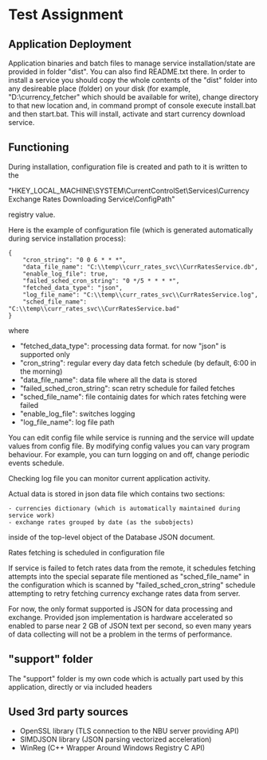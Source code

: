 # Test Assignment

## Application Deployment
Application binaries and batch files to manage service installation/state are provided in  folder "dist". You can also find README.txt there.
In order to install a service you should copy the whole contents of the "dist" folder into any desireable place (folder) on your disk (for example, "D:\currency_fetcher" which should be available for write), change directory to that new location and, in command prompt of console execute install.bat and then start.bat. This will install, activate and start currency download service.

## Functioning
During installation, configuration file is created and path to it is written
to the

"HKEY_LOCAL_MACHINE\SYSTEM\CurrentControlSet\Services\Currency Exchange Rates Downloading Service\ConfigPath"

registry value.

Here is the example of configuration file (which is generated automatically during service installation process):

```
{
    "cron_string": "0 0 6 * * *",
    "data_file_name": "C:\\temp\\curr_rates_svc\\CurrRatesService.db",
    "enable_log_file": true,
    "failed_sched_cron_string": "0 */5 * * * *",
    "fetched_data_type": "json",
    "log_file_name": "C:\\temp\\curr_rates_svc\\CurrRatesService.log",
    "sched_file_name": "C:\\temp\\curr_rates_svc\\CurrRatesService.bad"
}
```

where

- "fetched_data_type": processing data format. for now "json" is supported only
- "cron_string": regular every day data fetch schedule (by default, 6:00 in the morning)
- "data_file_name": data file where all the data is stored
- "failed_sched_cron_string": scan retry schedule for failed fetches
- "sched_file_name": file containig dates for which rates fetching were failed
- "enable_log_file": switches logging
- "log_file_name": log file path

You can edit config file while service is running and the service will update values from config file. By modifying config values you can vary program behaviour. For example, you can turn logging on and off, change periodic events schedule.

Checking log file you can monitor current application activity.

Actual data is stored in json data file which contains two sections:

    - currencies dictionary (which is automatically maintained during service work)
    - exchange rates grouped by date (as the subobjects)
    
inside of the top-level object of the Database JSON document.

Rates fetching is scheduled in configuration file

If service is failed to fetch rates data from the remote, it schedules fetching attempts into the special separate file mentioned as "sched_file_name" in the configuration which is scanned by "failed_sched_cron_string" schedule attempting to retry fetching currency exchange rates data from server.

For now, the only format supported is JSON for data processing and exchange. Provided json implementation is hardware accelerated so enabled to parse near 2 GB of JSON text per second, so even many years of data collecting will not be a problem in the terms of performance.

## "support" folder
The "support" folder is my own code which is actually part used by this application, directly or via included headers

## Used 3rd party sources

 - OpenSSL library (TLS connection to the NBU server providing API)
 - SIMDJSON library (JSON parsing vectorized acceleration)
 - WinReg (C++ Wrapper Around Windows Registry C API)

